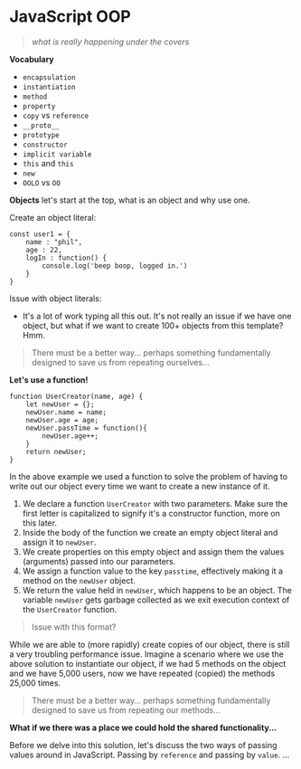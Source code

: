 # JavaScript OOP


> *what is really happening under the covers*

**Vocabulary**

 - `encapsulation`
 - `instantiation`
 -  `method`
 - `property`
 - `copy` vs `reference`
 - `__proto__`
 - `prototype`
 - `constructor`
 - `implicit variable`
 - `this` and `this`
 -  `new`
 - `OOLO` vs `OO`

 



**Objects**
let's start at the top, what is an object and why use one.

Create an object literal:
```
const user1 = {
    name : "phil",
    age : 22,
    logIn : function() {
        console.log('beep boop, logged in.')
    }
}
```

Issue with object literals:

 - It's a lot of work typing all this out. It's not really an issue if we have one object, but what if we want to create 100+ objects from this template? Hmm.


> There must be a better way... perhaps something fundamentally designed to save us from repeating ourselves...

**Let's use a function!**
```
function UserCreator(name, age) {
    let newUser = {};
    newUser.name = name;
    newUser.age = age;
    newUser.passTime = function(){
        newUser.age++;
    }
    return newUser;
}
```
In the above example we used a function to solve the problem of having to write out  our object every time we want to create a new instance of it. 

 1. We declare a function `UserCreator`  with two parameters. Make sure the first letter is capitalized to signify it's a constructor function, more on this later.
 2. Inside the body of the function we create an empty object literal and assign it to `newUser`.
 3. We create properties on this empty object and assign them the values (arguments) passed into our parameters.
 4. We assign a function value to the key `passtime`, effectively making it a method on the `newUser` object.
 5. We return the value held in `newUser`, which happens to be an object. The variable `newUser` gets garbage collected as we exit execution context of the `UserCreator` function.

>Issue with this format?

While we are able to (more rapidly) create copies of our object, there is still a very troubling performance issue. Imagine a scenario where we use the above solution to instantiate our object, if we had 5 methods on the object and we have 5,000 users, now we have repeated (copied) the methods 25,000 times.

>There must be a better way… perhaps something fundamentally designed to save us from repeating our methods…

**What if we there was a place we could hold the shared functionality...**

Before we delve into this solution, let's discuss the two ways of passing values around in JavaScript. Passing by `reference` and passing by `value`.
...